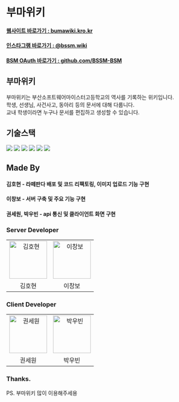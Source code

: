 # 부마위키

#### <a href="http://bumawiki.kro.kr" target="_blank">웹사이트 바로가기 : bumawiki.kro.kr</a>
#### <a href="https://instagram.com/bssm.forest" target="_blank">인스타그램 바로가기 : @bssm.wiki</a>
#### <a href="https://github.com/BSSM-BSM" target="_blank">BSM OAuth 바로가기 : github.com/BSSM-BSM</a>

## 부마위키
부마위키는 부산소프트웨어마이스터고등학교의 역사를 기록하는 위키입니다.  
학생, 선생님, 사건사고, 동아리 등의 문서에 대해 다룹니다.  
교내 학생이라면 누구나 문서를 편집하고 생성할 수 있습니다.

## 기술스택

<div>
<img src="https://img.shields.io/badge/Spring-green?style=for-the-badge&logo=Spring&logoColor=white"/>
<img src="https://img.shields.io/badge/mysql-275f85?style=for-the-badge&logo=mysql&logoColor=white"/>
<img src="https://img.shields.io/badge/java-blue?style=for-the-badge&logo=Java&logoColor=white"/>
<img src="https://img.shields.io/badge/React JS-73c4f3?style=for-the-badge&logo=react&logoColor=white"/>
<img src="https://img.shields.io/badge/TypeScript-4376c1?style=for-the-badge&logo=typescript&logoColor=white"/>
<img src="https://img.shields.io/badge/Sass-hotpink?style=for-the-badge&logo=sass&logoColor=white"/>
</div>

## Made By

#### 김호현 - 라떼판다 배포 및 코드 리팩토링, 이미지 업로드 기능 구현
#### 이창보 - 서버 구축 및 주요 기능 구현
#### 권세원, 박우빈 - api 통신 및 클라이언트 화면 구현

### Server Developer
<table>
    <tr>
        <td align="center">
            <a href="https://github.com/qlido">
                <img alt="김호현" src="https://avatars.githubusercontent.com/qlido" width="100" />
            </a>
        </td>
        <td align="center">
            <a href="https://github.com/jacobhboy">
                <img alt="이창보" src="https://avatars.githubusercontent.com/jacobhboy" width="100" />
            </a>
        </td>
    </tr>
    <tr>
        <td align="center">김호현</td>
        <td align="center">이창보</td>
    </tr>
</table>

### Client Developer
<table>
    <tr>
        <td align="center">
            <a href="https://github.com/5ewon06">
                <img alt="권세원" src="https://avatars.githubusercontent.com/5ewon06" width="100" />
            </a>
        </td>
        <td align="center">
            <a href="https://github.com/ubinquitous">
                <img alt="박우빈" src="https://avatars.githubusercontent.com/ubinquitous" width="100" />
            </a>
        </td>
    </tr>
    <tr>
        <td align="center">권세원</td>
        <td align="center">박우빈</td>
    </tr>
</table>

### Thanks.
PS. 부마위키 많이 이용해주세용
